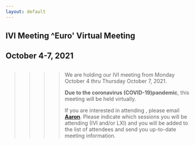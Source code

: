 ```yaml
---
layout: default
---
```

<div id="rightCol0">

<div data-align="center">

## IVI Meeting ^Euro' Virtual Meeting

## October 4-7, 2021

</div>

> > > > ##
> > > >
> > > > We are holding our IVI meeting from Monday October 4 thru
> > > > Thursday October 7, 2021.
> > > >
> > > > **Due to the coronavirus (COVID-19)pandemic**, this meeting will
> > > > be held virtually.
> > > >
> > > > If you are interested in attending , please email
> > > > [**Aaron**](mailto:aaron.hall@ivifoundation.org). Please
> > > > indicate which sessions you will be attending (IVI and/or LXI)
> > > > and you will be added to the list of attendees and send you
> > > > up-to-date meeting information.
> > >
> > > > >

####

>
>
> > ###
> >
> > >



> >

####

####

####



</div>
